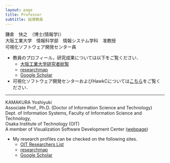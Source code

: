 ```yaml
---
layout: page
title: Professor
subtitle: 指導教員
---
```


鎌倉　快之　（博士(情報学)）  
大阪工業大学　情報科学部　情報システム学科　准教授  
可視化ソフトウェア開発センター員  
  
- 教員のプロフィール，研究成果については以下をご覧ください．
  - [大阪工業大学研究者総覧](http://research-db.oit.ac.jp/html/100000950_ja.html)
  - [researchmap](https://researchmap.jp/y_kamakura?lang=japanese)
  - [Google Scholar](https://scholar.google.co.jp/citations?user=0CkiquIAAAAJ&hl=ja&oi=ao)
- 可視化ソフトウェア開発センターおよびHawkCについては[こちら](https://www.oit.ac.jp/is/projects/vsc/)をご覧ください．

***

KAMAKURA Yoshiyuki  
Associate Prof., Ph.D. (Doctor of Information Science and Technology)  
Dept. of Information Systems, Faculty of Information Science and Technology,  
Osaka Institute of Technology (OIT)  
A member of Visualization Software Development Center ([webpage](https://www.oit.ac.jp/is/projects/vsc/))  
  
- My research profiles can be checked on the following sites.  
  - [OIT Researchers List](http://research-db.oit.ac.jp/html/100000950_ja.html)
  - [researchmap](https://researchmap.jp/y_kamakura?lang=english)
  - [Google Scholar](https://scholar.google.co.jp/citations?user=0CkiquIAAAAJ&hl=en&oi=ao)
